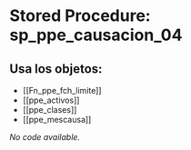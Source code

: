 # Stored Procedure: sp_ppe_causacion_04

## Usa los objetos:
- [[Fn_ppe_fch_limite]]
- [[ppe_activos]]
- [[ppe_clases]]
- [[ppe_mescausa]]

*No code available.*
